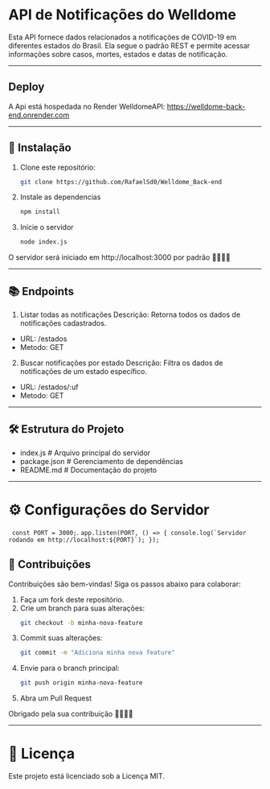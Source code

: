 # API de Notificações do Welldome

Esta API fornece dados relacionados a notificações de COVID-19 em diferentes estados do Brasil. Ela segue o padrão REST e permite acessar informações sobre casos, mortes, estados e datas de notificação.

---


## Deploy

A Api está hospedada no Render WelldomeAPI: https://welldome-back-end.onrender.com


---

## 🚀 Instalação

1. Clone este repositório:
   ```bash
   git clone https://github.com/RafaelSd0/Welldome_Back-end

2. Instale as dependencias
   ```bash
   npm install

3. Inicie o servidor
   ```bash
   node index.js
   
O servidor será iniciado em http://localhost:3000 por padrão 🚀🚀🚀🚀

---


## 📚 Endpoints


1. Listar todas as notificações
Descrição: Retorna todos os dados de notificações cadastrados.

- URL: /estados
- Metodo: GET

2. Buscar notificações por estado
Descrição: Filtra os dados de notificações de um estado específico.

- URL: /estados/:uf
- Metodo: GET

---


## 🛠 Estrutura do Projeto



- index.js        # Arquivo principal do servidor
- package.json    # Gerenciamento de dependências
- README.md       # Documentação do projeto

---


# ⚙️ Configurações do Servidor


`` 
const PORT = 3000;
``.
``
app.listen(PORT, () => {
  console.log(`Servidor rodando em http://localhost:${PORT}`);
}); 
``


## 🤝 Contribuições


Contribuições são bem-vindas! Siga os passos abaixo para colaborar:

1. Faça um fork deste repositório.
2. Crie um branch para suas alterações:
   ```bash
   git checkout -b minha-nova-feature
3. Commit suas alterações:
   ```bash
   git commit -m "Adiciona minha nova feature"
4. Envie para o branch principal:
   ```bash
   git push origin minha-nova-feature
5. Abra um Pull Request

Obrigado pela sua contribuição 🚀🚀🚀🚀

---


# 📝 Licença


Este projeto está licenciado sob a Licença MIT.
